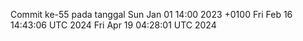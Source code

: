 Commit ke-55 pada tanggal Sun Jan 01 14:00 2023 +0100
Fri Feb 16 14:43:06 UTC 2024
Fri Apr 19 04:28:01 UTC 2024
